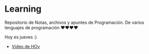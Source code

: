 # Learning

Repositorio de Notas, archivos y apuntes de Programaci&oacute;n.
De varios lenguajes de programaci&oacute;n ♥️♥️♥️♥️


Hoy es jueves :)


- [Video de HOy](https://www.youtube.com/watch?v=8S0FDjFBj8o)
